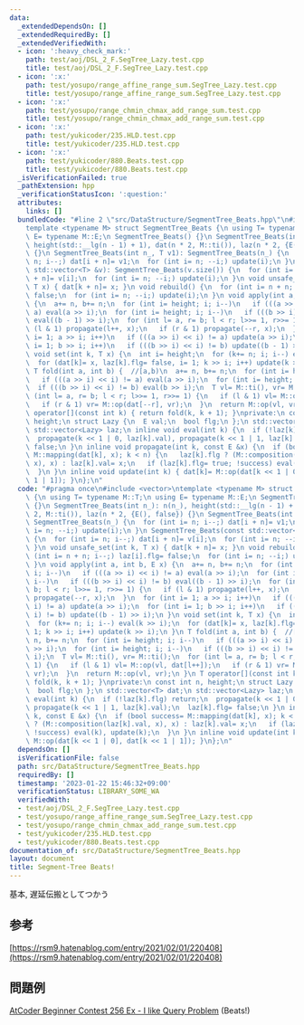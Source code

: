 ```yaml
---
data:
  _extendedDependsOn: []
  _extendedRequiredBy: []
  _extendedVerifiedWith:
  - icon: ':heavy_check_mark:'
    path: test/aoj/DSL_2_F.SegTree_Lazy.test.cpp
    title: test/aoj/DSL_2_F.SegTree_Lazy.test.cpp
  - icon: ':x:'
    path: test/yosupo/range_affine_range_sum.SegTree_Lazy.test.cpp
    title: test/yosupo/range_affine_range_sum.SegTree_Lazy.test.cpp
  - icon: ':x:'
    path: test/yosupo/range_chmin_chmax_add_range_sum.test.cpp
    title: test/yosupo/range_chmin_chmax_add_range_sum.test.cpp
  - icon: ':x:'
    path: test/yukicoder/235.HLD.test.cpp
    title: test/yukicoder/235.HLD.test.cpp
  - icon: ':x:'
    path: test/yukicoder/880.Beats.test.cpp
    title: test/yukicoder/880.Beats.test.cpp
  _isVerificationFailed: true
  _pathExtension: hpp
  _verificationStatusIcon: ':question:'
  attributes:
    links: []
  bundledCode: "#line 2 \"src/DataStructure/SegmentTree_Beats.hpp\"\n#include <vector>\n\
    template <typename M> struct SegmentTree_Beats {\n using T= typename M::T;\n using\
    \ E= typename M::E;\n SegmentTree_Beats() {}\n SegmentTree_Beats(int n_): n(n_),\
    \ height(std::__lg(n - 1) + 1), dat(n * 2, M::ti()), laz(n * 2, {E(), false})\
    \ {}\n SegmentTree_Beats(int n_, T v1): SegmentTree_Beats(n_) {\n  for (int i=\
    \ n; i--;) dat[i + n]= v1;\n  for (int i= n; --i;) update(i);\n }\n SegmentTree_Beats(const\
    \ std::vector<T> &v): SegmentTree_Beats(v.size()) {\n  for (int i= n; i--;) dat[i\
    \ + n]= v[i];\n  for (int i= n; --i;) update(i);\n }\n void unsafe_set(int k,\
    \ T x) { dat[k + n]= x; }\n void rebuild() {\n  for (int i= n + n; i--;) laz[i].flg=\
    \ false;\n  for (int i= n; --i;) update(i);\n }\n void apply(int a, int b, E x)\
    \ {\n  a+= n, b+= n;\n  for (int i= height; i; i--)\n   if (((a >> i) << i) !=\
    \ a) eval(a >> i);\n  for (int i= height; i; i--)\n   if (((b >> i) << i) != b)\
    \ eval((b - 1) >> i);\n  for (int l= a, r= b; l < r; l>>= 1, r>>= 1) {\n   if\
    \ (l & 1) propagate(l++, x);\n   if (r & 1) propagate(--r, x);\n  }\n  for (int\
    \ i= 1; a >> i; i++)\n   if (((a >> i) << i) != a) update(a >> i);\n  for (int\
    \ i= 1; b >> i; i++)\n   if (((b >> i) << i) != b) update((b - 1) >> i);\n }\n\
    \ void set(int k, T x) {\n  int i= height;\n  for (k+= n; i; i--) eval(k >> i);\n\
    \  for (dat[k]= x, laz[k].flg= false, i= 1; k >> i; i++) update(k >> i);\n }\n\
    \ T fold(int a, int b) {  //[a,b)\n  a+= n, b+= n;\n  for (int i= height; i; i--)\n\
    \   if (((a >> i) << i) != a) eval(a >> i);\n  for (int i= height; i; i--)\n \
    \  if (((b >> i) << i) != b) eval(b >> i);\n  T vl= M::ti(), vr= M::ti();\n  for\
    \ (int l= a, r= b; l < r; l>>= 1, r>>= 1) {\n   if (l & 1) vl= M::op(vl, dat[l++]);\n\
    \   if (r & 1) vr= M::op(dat[--r], vr);\n  }\n  return M::op(vl, vr);\n }\n T\
    \ operator[](const int k) { return fold(k, k + 1); }\nprivate:\n const int n,\
    \ height;\n struct Lazy {\n  E val;\n  bool flg;\n };\n std::vector<T> dat;\n\
    \ std::vector<Lazy> laz;\n inline void eval(int k) {\n  if (!laz[k].flg) return;\n\
    \  propagate(k << 1 | 0, laz[k].val), propagate(k << 1 | 1, laz[k].val);\n  laz[k].flg=\
    \ false;\n }\n inline void propagate(int k, const E &x) {\n  if (bool success=\
    \ M::mapping(dat[k], x); k < n) {\n   laz[k].flg ? (M::composition(laz[k].val,\
    \ x), x) : laz[k].val= x;\n   if (laz[k].flg= true; !success) eval(k), update(k);\n\
    \  }\n }\n inline void update(int k) { dat[k]= M::op(dat[k << 1 | 0], dat[k <<\
    \ 1 | 1]); }\n};\n"
  code: "#pragma once\n#include <vector>\ntemplate <typename M> struct SegmentTree_Beats\
    \ {\n using T= typename M::T;\n using E= typename M::E;\n SegmentTree_Beats()\
    \ {}\n SegmentTree_Beats(int n_): n(n_), height(std::__lg(n - 1) + 1), dat(n *\
    \ 2, M::ti()), laz(n * 2, {E(), false}) {}\n SegmentTree_Beats(int n_, T v1):\
    \ SegmentTree_Beats(n_) {\n  for (int i= n; i--;) dat[i + n]= v1;\n  for (int\
    \ i= n; --i;) update(i);\n }\n SegmentTree_Beats(const std::vector<T> &v): SegmentTree_Beats(v.size())\
    \ {\n  for (int i= n; i--;) dat[i + n]= v[i];\n  for (int i= n; --i;) update(i);\n\
    \ }\n void unsafe_set(int k, T x) { dat[k + n]= x; }\n void rebuild() {\n  for\
    \ (int i= n + n; i--;) laz[i].flg= false;\n  for (int i= n; --i;) update(i);\n\
    \ }\n void apply(int a, int b, E x) {\n  a+= n, b+= n;\n  for (int i= height;\
    \ i; i--)\n   if (((a >> i) << i) != a) eval(a >> i);\n  for (int i= height; i;\
    \ i--)\n   if (((b >> i) << i) != b) eval((b - 1) >> i);\n  for (int l= a, r=\
    \ b; l < r; l>>= 1, r>>= 1) {\n   if (l & 1) propagate(l++, x);\n   if (r & 1)\
    \ propagate(--r, x);\n  }\n  for (int i= 1; a >> i; i++)\n   if (((a >> i) <<\
    \ i) != a) update(a >> i);\n  for (int i= 1; b >> i; i++)\n   if (((b >> i) <<\
    \ i) != b) update((b - 1) >> i);\n }\n void set(int k, T x) {\n  int i= height;\n\
    \  for (k+= n; i; i--) eval(k >> i);\n  for (dat[k]= x, laz[k].flg= false, i=\
    \ 1; k >> i; i++) update(k >> i);\n }\n T fold(int a, int b) {  //[a,b)\n  a+=\
    \ n, b+= n;\n  for (int i= height; i; i--)\n   if (((a >> i) << i) != a) eval(a\
    \ >> i);\n  for (int i= height; i; i--)\n   if (((b >> i) << i) != b) eval(b >>\
    \ i);\n  T vl= M::ti(), vr= M::ti();\n  for (int l= a, r= b; l < r; l>>= 1, r>>=\
    \ 1) {\n   if (l & 1) vl= M::op(vl, dat[l++]);\n   if (r & 1) vr= M::op(dat[--r],\
    \ vr);\n  }\n  return M::op(vl, vr);\n }\n T operator[](const int k) { return\
    \ fold(k, k + 1); }\nprivate:\n const int n, height;\n struct Lazy {\n  E val;\n\
    \  bool flg;\n };\n std::vector<T> dat;\n std::vector<Lazy> laz;\n inline void\
    \ eval(int k) {\n  if (!laz[k].flg) return;\n  propagate(k << 1 | 0, laz[k].val),\
    \ propagate(k << 1 | 1, laz[k].val);\n  laz[k].flg= false;\n }\n inline void propagate(int\
    \ k, const E &x) {\n  if (bool success= M::mapping(dat[k], x); k < n) {\n   laz[k].flg\
    \ ? (M::composition(laz[k].val, x), x) : laz[k].val= x;\n   if (laz[k].flg= true;\
    \ !success) eval(k), update(k);\n  }\n }\n inline void update(int k) { dat[k]=\
    \ M::op(dat[k << 1 | 0], dat[k << 1 | 1]); }\n};\n"
  dependsOn: []
  isVerificationFile: false
  path: src/DataStructure/SegmentTree_Beats.hpp
  requiredBy: []
  timestamp: '2023-01-22 15:46:32+09:00'
  verificationStatus: LIBRARY_SOME_WA
  verifiedWith:
  - test/aoj/DSL_2_F.SegTree_Lazy.test.cpp
  - test/yosupo/range_affine_range_sum.SegTree_Lazy.test.cpp
  - test/yosupo/range_chmin_chmax_add_range_sum.test.cpp
  - test/yukicoder/235.HLD.test.cpp
  - test/yukicoder/880.Beats.test.cpp
documentation_of: src/DataStructure/SegmentTree_Beats.hpp
layout: document
title: Segment-Tree Beats!
---
```

基本, 遅延伝搬としてつかう
## 参考
[https://rsm9.hatenablog.com/entry/2021/02/01/220408](https://rsm9.hatenablog.com/entry/2021/02/01/220408)
## 問題例
[AtCoder Beginner Contest 256 Ex - I like Query Problem](https://atcoder.jp/contests/abc256/tasks/abc256_h) (Beats!)